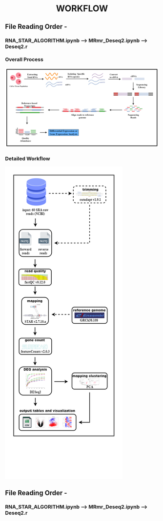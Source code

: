 <h1 style="text-align: center;">WORKFLOW</h1>
<h2>File Reading Order -</h2>
<h3>RNA_STAR_ALGORITHM.ipynb  -->   MRmr_Deseq2.ipynb  -->  Deseq2.r</h3>
<h3>Overall Process</h3>
<img src="./assets/RNA_Flowchart_Final.png" style="margin-right: auto; margin-left: auto;" />
<h3>Detailed Workflow</h3>
<img src="./assets/RNASeq_Pipeline_Workflow.png" style="margin-right: auto; margin-left: auto;" />
<h2>File Reading Order -</h2>
<h3>RNA_STAR_ALGORITHM.ipynb  -->   MRmr_Deseq2.ipynb  -->  Deseq2.r</h3>
